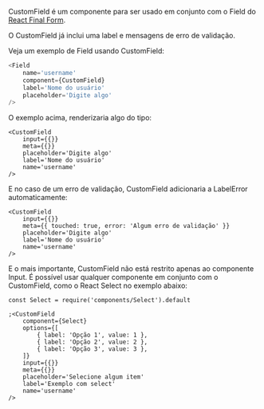 CustomField é um componente para ser usado em conjunto com o Field do
[React Final Form](https://github.com/final-form/react-final-form).

O CustomField já inclui uma label e mensagens de erro de validação.

Veja um exemplo de Field usando CustomField:

```js static
<Field
    name='username'
    component={CustomField}
    label='Nome do usuário'
    placeholder='Digite algo'
/>
```

O exemplo acima, renderizaria algo do tipo:

```
<CustomField
    input={{}}
    meta={{}}
    placeholder='Digite algo'
    label='Nome do usuário'
    name='username'
/>
```

E no caso de um erro de validação, CustomField adicionaria a LabelError automaticamente:

```
<CustomField
    input={{}}
    meta={{ touched: true, error: 'Algum erro de validação' }}
    placeholder='Digite algo'
    label='Nome do usuário'
    name='username'
/>
```

E o mais importante, CustomField não está restrito apenas ao componente Input.
É possível usar qualquer componente em conjunto com o CustomField, como o React Select
no exemplo abaixo:

```
const Select = require('components/Select').default

;<CustomField
    component={Select}
    options={[
        { label: 'Opção 1', value: 1 }, 
        { label: 'Opção 2', value: 2 }, 
        { label: 'Opção 3', value: 3 }, 
    ]}
    input={{}}
    meta={{}}
    placeholder='Selecione algum item'
    label='Exemplo com select'
    name='username'
/>
```
